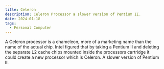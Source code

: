 ```yaml
---
title: Celeron
description: Celeron Processor a slower version of Pentium II.
date: 2024-01-18
tags:
  - Personal Computer
---
```

A Celeron processor is a chameleon, more of a marketing name than the name of the actual chip. Intel figured that by taking a Pentium II and deleting the separate L2 cache chips mounted inside the processors cartridge it could create a new processor which is Celeron. A slower version of Pentium II.